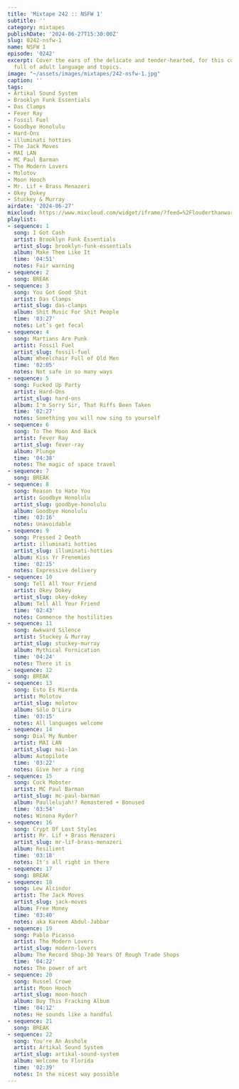 ```yaml
---
title: 'Mixtape 242 :: NSFW 1'
subtitle: ''
category: mixtapes
publishDate: '2024-06-27T15:30:00Z'
slug: 0242-nsfw-1
name: NSFW 1
episode: '0242'
excerpt: Cover the ears of the delicate and tender-hearted, for this collection is
  full of adult language and topics.
image: "~/assets/images/mixtapes/242-nsfw-1.jpg"
caption: ''
tags:
- Artikal Sound System
- Brooklyn Funk Essentials
- Das Clamps
- Fever Ray
- Fossil Fuel
- Goodbye Honolulu
- Hard‐Ons
- illuminati hotties
- The Jack Moves
- MAI LAN
- MC Paul Barman
- The Modern Lovers
- Molotov
- Moon Hooch
- Mr. Lif + Brass Menazeri
- Okey Dokey
- Stuckey & Murray
airdate: '2024-06-27'
mixcloud: https://www.mixcloud.com/widget/iframe/?feed=%2Flouderthanwar%2Fthe-mixtape-242-nsfw-1-2024-06-27%2F&hide_artwork=1&hide_cover=1
playlist:
- sequence: 1
  song: I Got Cash
  artist: Brooklyn Funk Essentials
  artist_slug: brooklyn-funk-essentials
  album: Make Them Like It
  time: '04:51'
  notes: Fair warning
- sequence: 2
  song: BREAK
- sequence: 3
  song: You Got Good Shit
  artist: Das Clamps
  artist_slug: das-clamps
  album: Shit Music For Shit People
  time: '03:27'
  notes: Let’s get fecal
- sequence: 4
  song: Martians Are Punk
  artist: Fossil Fuel
  artist_slug: fossil-fuel
  album: Wheelchair Full of Old Men
  time: '02:05'
  notes: Not safe in so many ways
- sequence: 5
  song: Fucked Up Party
  artist: Hard‐Ons
  artist_slug: hard-ons
  album: I'm Sorry Sir, That Riffs Been Taken
  time: '02:27'
  notes: Something you will now sing to yourself
- sequence: 6
  song: To The Moon And Back
  artist: Fever Ray
  artist_slug: fever-ray
  album: Plunge
  time: '04:38'
  notes: The magic of space travel
- sequence: 7
  song: BREAK
- sequence: 8
  song: Reason to Hate You
  artist: Goodbye Honolulu
  artist_slug: goodbye-honolulu
  album: Goodbye Honolulu
  time: '03:16'
  notes: Unavoidable
- sequence: 9
  song: Pressed 2 Death
  artist: illuminati hotties
  artist_slug: illuminati-hotties
  album: Kiss Yr Frenemies
  time: '02:15'
  notes: Expressive delivery
- sequence: 10
  song: Tell All Your Friend
  artist: Okey Dokey
  artist_slug: okey-dokey
  album: Tell All Your Friend
  time: '02:43'
  notes: Commence the hostilities
- sequence: 11
  song: Awkward Silence
  artist: Stuckey & Murray
  artist_slug: stuckey-murray
  album: Mythical Fornication
  time: '04:24'
  notes: There it is
- sequence: 12
  song: BREAK
- sequence: 13
  song: Esto Es Mierda
  artist: Molotov
  artist_slug: molotov
  album: Sólo D'Lira
  time: '03:15'
  notes: All languages welcome
- sequence: 14
  song: Dial My Number
  artist: MAI LAN
  artist_slug: mai-lan
  album: Autopilote
  time: '03:22'
  notes: Give her a ring
- sequence: 15
  song: Cock Mobster
  artist: MC Paul Barman
  artist_slug: mc-paul-barman
  album: Paullelujah!? Remastered + Bonused
  time: '03:54'
  notes: Winona Ryder?
- sequence: 16
  song: Crypt Of Lost Styles
  artist: Mr. Lif + Brass Menazeri
  artist_slug: mr-lif-brass-menazeri
  album: Resilient
  time: '03:18'
  notes: It's all right in there
- sequence: 17
  song: BREAK
- sequence: 18
  song: Lew Alcindor
  artist: The Jack Moves
  artist_slug: jack-moves
  album: Free Money
  time: '03:40'
  notes: aka Kareem Abdul-Jabbar
- sequence: 19
  song: Pablo Picasso
  artist: The Modern Lovers
  artist_slug: modern-lovers
  album: The Record Shop-30 Years Of Rough Trade Shops
  time: '04:22'
  notes: The power of art
- sequence: 20
  song: Russel Crowe
  artist: Moon Hooch
  artist_slug: moon-hooch
  album: Buy This Fracking Album
  time: '04:12'
  notes: He sounds like a handful
- sequence: 21
  song: BREAK
- sequence: 22
  song: You're An Asshole
  artist: Artikal Sound System
  artist_slug: artikal-sound-system
  album: Welcome to Florida
  time: '02:39'
  notes: In the nicest way possible
---
```


